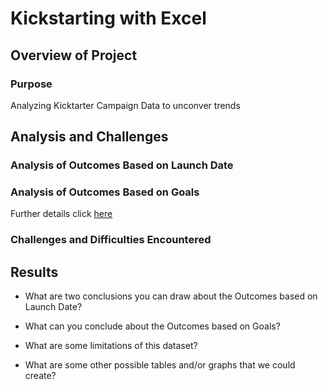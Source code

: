 # Kickstarting with Excel

## Overview of Project

### Purpose
Analyzing Kicktarter Campaign Data to unconver trends

## Analysis and Challenges

### Analysis of Outcomes Based on Launch Date

### Analysis of Outcomes Based on Goals
Further details click [here](https://github.com/joshb738/kickstarter-analysis/blob/main/Resources/Outcomes_vs_Goals.png)

### Challenges and Difficulties Encountered

## Results

- What are two conclusions you can draw about the Outcomes based on Launch Date?

- What can you conclude about the Outcomes based on Goals?

- What are some limitations of this dataset?

- What are some other possible tables and/or graphs that we could create?
